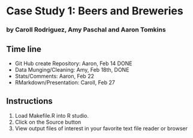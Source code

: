 # Case Study 1: Beers and Breweries
### by Caroll Rodriguez, Amy Paschal and Aaron Tomkins

## Time line
* Git Hub create Repository: Aaron, Feb 14 DONE
* Data Munging/Cleaning: Amy, Feb 18th, DONE
* Stats/Comments: Aaron, Feb 22
* RMarkdown/Presentation: Caroll, Feb 27

## Instructions
1. Load Makefile.R into R studio.
2. Click on the Source button
3. View output files of interest in your favorite text file reader or browser
